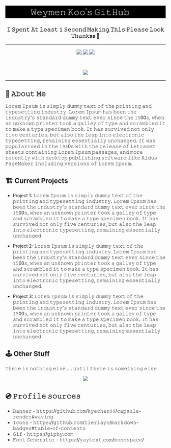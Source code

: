 <p align="center">
  <a href="https://youtu.be/xcaQ95P2-0M" target="_blank">
  <img src="https://github.com/WeymenKoo/WeymenKoo/blob/main/Stuff.png"/>
  </a>
</p>


<h3 align="center">𝙸 𝚂𝚙𝚎𝚗𝚝 𝙰𝚝 𝙻𝚎𝚊𝚜𝚝 𝟷 𝚂𝚎𝚌𝚘𝚗𝚍 𝙼𝚊𝚔𝚒𝚗𝚐 𝚃𝚑𝚒𝚜 𝙿𝚕𝚎𝚊𝚜𝚎 𝙻𝚘𝚘𝚔 𝚃𝚑𝚊𝚗𝚔ss 🍵</h3>

<hr> 

<p align="center">
  <a href="https://www.linkedin.com/in/weymenkoo/" target="_blank">
    <img height="30" src="https://img.shields.io/badge/linkedin-%230077B5.svg?style=for-the-badge&logo=linkedin&logoColor=white"/>
  </a>
  <a href="mailto:kchweymen@gmail.com" target="_blank">
    <img height="30" src="https://img.shields.io/badge/Gmail-D14836?style=for-the-badge&logo=gmail&logoColor=white"/>
  </a>
  <a href="https://www.youtube.com/watch?v=lpiB2wMc49g" target="_blank">
    <img height="30" src="https://img.shields.io/badge/Discord-%237289DA.svg?style=for-the-badge&logo=discord&logoColor=white"/>
  </a>
</p>

<br>

<p align="center">
  <a href="https://youtu.be/b9TE3226T-g" target="_blank">
  <img height="400" src="https://media.giphy.com/media/3ov9jVnbc2E7rCO0Ao/giphy.gif"/>
  </a>
</p>

<hr> 


## 📸 𝙰𝚋𝚘𝚞𝚝 𝙼𝚎 

𝙻𝚘𝚛𝚎𝚖 𝙸𝚙𝚜𝚞𝚖 𝚒𝚜 𝚜𝚒𝚖𝚙𝚕𝚢 𝚍𝚞𝚖𝚖𝚢 𝚝𝚎𝚡𝚝 𝚘𝚏 𝚝𝚑𝚎 𝚙𝚛𝚒𝚗𝚝𝚒𝚗𝚐 𝚊𝚗𝚍 𝚝𝚢𝚙𝚎𝚜𝚎𝚝𝚝𝚒𝚗𝚐 𝚒𝚗𝚍𝚞𝚜𝚝𝚛𝚢. 𝙻𝚘𝚛𝚎𝚖 𝙸𝚙𝚜𝚞𝚖 𝚑𝚊𝚜 𝚋𝚎𝚎𝚗 𝚝𝚑𝚎 𝚒𝚗𝚍𝚞𝚜𝚝𝚛𝚢'𝚜 𝚜𝚝𝚊𝚗𝚍𝚊𝚛𝚍 𝚍𝚞𝚖𝚖𝚢 𝚝𝚎𝚡𝚝 𝚎𝚟𝚎𝚛 𝚜𝚒𝚗𝚌𝚎 𝚝𝚑𝚎 𝟷𝟻00𝚜, 𝚠𝚑𝚎𝚗 𝚊𝚗 𝚞𝚗𝚔𝚗𝚘𝚠𝚗 𝚙𝚛𝚒𝚗𝚝𝚎𝚛 𝚝𝚘𝚘𝚔 𝚊 𝚐𝚊𝚕𝚕𝚎𝚢 𝚘𝚏 𝚝𝚢𝚙𝚎 𝚊𝚗𝚍 𝚜𝚌𝚛𝚊𝚖𝚋𝚕𝚎𝚍 𝚒𝚝 𝚝𝚘 𝚖𝚊𝚔𝚎 𝚊 𝚝𝚢𝚙𝚎 𝚜𝚙𝚎𝚌𝚒𝚖𝚎𝚗 𝚋𝚘𝚘𝚔. 𝙸𝚝 𝚑𝚊𝚜 𝚜𝚞𝚛𝚟𝚒𝚟𝚎𝚍 𝚗𝚘𝚝 𝚘𝚗𝚕𝚢 𝚏𝚒𝚟𝚎 𝚌𝚎𝚗𝚝𝚞𝚛𝚒𝚎𝚜, 𝚋𝚞𝚝 𝚊𝚕𝚜𝚘 𝚝𝚑𝚎 𝚕𝚎𝚊𝚙 𝚒𝚗𝚝𝚘 𝚎𝚕𝚎𝚌𝚝𝚛𝚘𝚗𝚒𝚌 𝚝𝚢𝚙𝚎𝚜𝚎𝚝𝚝𝚒𝚗𝚐, 𝚛𝚎𝚖𝚊𝚒𝚗𝚒𝚗𝚐 𝚎𝚜𝚜𝚎𝚗𝚝𝚒𝚊𝚕𝚕𝚢 𝚞𝚗𝚌𝚑𝚊𝚗𝚐𝚎𝚍. 𝙸𝚝 𝚠𝚊𝚜 𝚙𝚘𝚙𝚞𝚕𝚊𝚛𝚒𝚜𝚎𝚍 𝚒𝚗 𝚝𝚑𝚎 𝟷𝟿𝟼0𝚜 𝚠𝚒𝚝𝚑 𝚝𝚑𝚎 𝚛𝚎𝚕𝚎𝚊𝚜𝚎 𝚘𝚏 𝙻𝚎𝚝𝚛𝚊𝚜𝚎𝚝 𝚜𝚑𝚎𝚎𝚝𝚜 𝚌𝚘𝚗𝚝𝚊𝚒𝚗𝚒𝚗𝚐 𝙻𝚘𝚛𝚎𝚖 𝙸𝚙𝚜𝚞𝚖 𝚙𝚊𝚜𝚜𝚊𝚐𝚎𝚜, 𝚊𝚗𝚍 𝚖𝚘𝚛𝚎 𝚛𝚎𝚌𝚎𝚗𝚝𝚕𝚢 𝚠𝚒𝚝𝚑 𝚍𝚎𝚜𝚔𝚝𝚘𝚙 𝚙𝚞𝚋𝚕𝚒𝚜𝚑𝚒𝚗𝚐 𝚜𝚘𝚏𝚝𝚠𝚊𝚛𝚎 𝚕𝚒𝚔𝚎 𝙰𝚕𝚍𝚞𝚜 𝙿𝚊𝚐𝚎𝙼𝚊𝚔𝚎𝚛 𝚒𝚗𝚌𝚕𝚞𝚍𝚒𝚗𝚐 𝚟𝚎𝚛𝚜𝚒𝚘𝚗𝚜 𝚘𝚏 𝙻𝚘𝚛𝚎𝚖 𝙸𝚙𝚜𝚞𝚖.


## 🏗️ Current Projects

- Project 1: 𝙻𝚘𝚛𝚎𝚖 𝙸𝚙𝚜𝚞𝚖 𝚒𝚜 𝚜𝚒𝚖𝚙𝚕𝚢 𝚍𝚞𝚖𝚖𝚢 𝚝𝚎𝚡𝚝 𝚘𝚏 𝚝𝚑𝚎 𝚙𝚛𝚒𝚗𝚝𝚒𝚗𝚐 𝚊𝚗𝚍 𝚝𝚢𝚙𝚎𝚜𝚎𝚝𝚝𝚒𝚗𝚐 𝚒𝚗𝚍𝚞𝚜𝚝𝚛𝚢. 𝙻𝚘𝚛𝚎𝚖 𝙸𝚙𝚜𝚞𝚖 𝚑𝚊𝚜 𝚋𝚎𝚎𝚗 𝚝𝚑𝚎 𝚒𝚗𝚍𝚞𝚜𝚝𝚛𝚢'𝚜 𝚜𝚝𝚊𝚗𝚍𝚊𝚛𝚍 𝚍𝚞𝚖𝚖𝚢 𝚝𝚎𝚡𝚝 𝚎𝚟𝚎𝚛 𝚜𝚒𝚗𝚌𝚎 𝚝𝚑𝚎 𝟷𝟻00𝚜, 𝚠𝚑𝚎𝚗 𝚊𝚗 𝚞𝚗𝚔𝚗𝚘𝚠𝚗 𝚙𝚛𝚒𝚗𝚝𝚎𝚛 𝚝𝚘𝚘𝚔 𝚊 𝚐𝚊𝚕𝚕𝚎𝚢 𝚘𝚏 𝚝𝚢𝚙𝚎 𝚊𝚗𝚍 𝚜𝚌𝚛𝚊𝚖𝚋𝚕𝚎𝚍 𝚒𝚝 𝚝𝚘 𝚖𝚊𝚔𝚎 𝚊 𝚝𝚢𝚙𝚎 𝚜𝚙𝚎𝚌𝚒𝚖𝚎𝚗 𝚋𝚘𝚘𝚔. 𝙸𝚝 𝚑𝚊𝚜 𝚜𝚞𝚛𝚟𝚒𝚟𝚎𝚍 𝚗𝚘𝚝 𝚘𝚗𝚕𝚢 𝚏𝚒𝚟𝚎 𝚌𝚎𝚗𝚝𝚞𝚛𝚒𝚎𝚜, 𝚋𝚞𝚝 𝚊𝚕𝚜𝚘 𝚝𝚑𝚎 𝚕𝚎𝚊𝚙 𝚒𝚗𝚝𝚘 𝚎𝚕𝚎𝚌𝚝𝚛𝚘𝚗𝚒𝚌 𝚝𝚢𝚙𝚎𝚜𝚎𝚝𝚝𝚒𝚗𝚐, 𝚛𝚎𝚖𝚊𝚒𝚗𝚒𝚗𝚐 𝚎𝚜𝚜𝚎𝚗𝚝𝚒𝚊𝚕𝚕𝚢 𝚞𝚗𝚌𝚑𝚊𝚗𝚐𝚎𝚍. 

- Project 2: 𝙻𝚘𝚛𝚎𝚖 𝙸𝚙𝚜𝚞𝚖 𝚒𝚜 𝚜𝚒𝚖𝚙𝚕𝚢 𝚍𝚞𝚖𝚖𝚢 𝚝𝚎𝚡𝚝 𝚘𝚏 𝚝𝚑𝚎 𝚙𝚛𝚒𝚗𝚝𝚒𝚗𝚐 𝚊𝚗𝚍 𝚝𝚢𝚙𝚎𝚜𝚎𝚝𝚝𝚒𝚗𝚐 𝚒𝚗𝚍𝚞𝚜𝚝𝚛𝚢. 𝙻𝚘𝚛𝚎𝚖 𝙸𝚙𝚜𝚞𝚖 𝚑𝚊𝚜 𝚋𝚎𝚎𝚗 𝚝𝚑𝚎 𝚒𝚗𝚍𝚞𝚜𝚝𝚛𝚢'𝚜 𝚜𝚝𝚊𝚗𝚍𝚊𝚛𝚍 𝚍𝚞𝚖𝚖𝚢 𝚝𝚎𝚡𝚝 𝚎𝚟𝚎𝚛 𝚜𝚒𝚗𝚌𝚎 𝚝𝚑𝚎 𝟷𝟻00𝚜, 𝚠𝚑𝚎𝚗 𝚊𝚗 𝚞𝚗𝚔𝚗𝚘𝚠𝚗 𝚙𝚛𝚒𝚗𝚝𝚎𝚛 𝚝𝚘𝚘𝚔 𝚊 𝚐𝚊𝚕𝚕𝚎𝚢 𝚘𝚏 𝚝𝚢𝚙𝚎 𝚊𝚗𝚍 𝚜𝚌𝚛𝚊𝚖𝚋𝚕𝚎𝚍 𝚒𝚝 𝚝𝚘 𝚖𝚊𝚔𝚎 𝚊 𝚝𝚢𝚙𝚎 𝚜𝚙𝚎𝚌𝚒𝚖𝚎𝚗 𝚋𝚘𝚘𝚔. 𝙸𝚝 𝚑𝚊𝚜 𝚜𝚞𝚛𝚟𝚒𝚟𝚎𝚍 𝚗𝚘𝚝 𝚘𝚗𝚕𝚢 𝚏𝚒𝚟𝚎 𝚌𝚎𝚗𝚝𝚞𝚛𝚒𝚎𝚜, 𝚋𝚞𝚝 𝚊𝚕𝚜𝚘 𝚝𝚑𝚎 𝚕𝚎𝚊𝚙 𝚒𝚗𝚝𝚘 𝚎𝚕𝚎𝚌𝚝𝚛𝚘𝚗𝚒𝚌 𝚝𝚢𝚙𝚎𝚜𝚎𝚝𝚝𝚒𝚗𝚐, 𝚛𝚎𝚖𝚊𝚒𝚗𝚒𝚗𝚐 𝚎𝚜𝚜𝚎𝚗𝚝𝚒𝚊𝚕𝚕𝚢 𝚞𝚗𝚌𝚑𝚊𝚗𝚐𝚎𝚍. 

- Project 3: 𝙻𝚘𝚛𝚎𝚖 𝙸𝚙𝚜𝚞𝚖 𝚒𝚜 𝚜𝚒𝚖𝚙𝚕𝚢 𝚍𝚞𝚖𝚖𝚢 𝚝𝚎𝚡𝚝 𝚘𝚏 𝚝𝚑𝚎 𝚙𝚛𝚒𝚗𝚝𝚒𝚗𝚐 𝚊𝚗𝚍 𝚝𝚢𝚙𝚎𝚜𝚎𝚝𝚝𝚒𝚗𝚐 𝚒𝚗𝚍𝚞𝚜𝚝𝚛𝚢. 𝙻𝚘𝚛𝚎𝚖 𝙸𝚙𝚜𝚞𝚖 𝚑𝚊𝚜 𝚋𝚎𝚎𝚗 𝚝𝚑𝚎 𝚒𝚗𝚍𝚞𝚜𝚝𝚛𝚢'𝚜 𝚜𝚝𝚊𝚗𝚍𝚊𝚛𝚍 𝚍𝚞𝚖𝚖𝚢 𝚝𝚎𝚡𝚝 𝚎𝚟𝚎𝚛 𝚜𝚒𝚗𝚌𝚎 𝚝𝚑𝚎 𝟷𝟻00𝚜, 𝚠𝚑𝚎𝚗 𝚊𝚗 𝚞𝚗𝚔𝚗𝚘𝚠𝚗 𝚙𝚛𝚒𝚗𝚝𝚎𝚛 𝚝𝚘𝚘𝚔 𝚊 𝚐𝚊𝚕𝚕𝚎𝚢 𝚘𝚏 𝚝𝚢𝚙𝚎 𝚊𝚗𝚍 𝚜𝚌𝚛𝚊𝚖𝚋𝚕𝚎𝚍 𝚒𝚝 𝚝𝚘 𝚖𝚊𝚔𝚎 𝚊 𝚝𝚢𝚙𝚎 𝚜𝚙𝚎𝚌𝚒𝚖𝚎𝚗 𝚋𝚘𝚘𝚔. 𝙸𝚝 𝚑𝚊𝚜 𝚜𝚞𝚛𝚟𝚒𝚟𝚎𝚍 𝚗𝚘𝚝 𝚘𝚗𝚕𝚢 𝚏𝚒𝚟𝚎 𝚌𝚎𝚗𝚝𝚞𝚛𝚒𝚎𝚜, 𝚋𝚞𝚝 𝚊𝚕𝚜𝚘 𝚝𝚑𝚎 𝚕𝚎𝚊𝚙 𝚒𝚗𝚝𝚘 𝚎𝚕𝚎𝚌𝚝𝚛𝚘𝚗𝚒𝚌 𝚝𝚢𝚙𝚎𝚜𝚎𝚝𝚝𝚒𝚗𝚐, 𝚛𝚎𝚖𝚊𝚒𝚗𝚒𝚗𝚐 𝚎𝚜𝚜𝚎𝚗𝚝𝚒𝚊𝚕𝚕𝚢 𝚞𝚗𝚌𝚑𝚊𝚗𝚐𝚎𝚍. 

## 🕹️ Other Stuff

𝚃𝚑𝚎𝚛𝚎 𝚒𝚜 𝚗𝚘𝚝𝚑𝚒𝚗𝚐 𝚎𝚕𝚜𝚎 .... 𝚞𝚗𝚝𝚒𝚕 𝚝𝚑𝚎𝚛𝚎 𝚒𝚜 𝚜𝚘𝚖𝚎𝚝𝚑𝚒𝚗𝚐 𝚎𝚕𝚜𝚎

<p align="center">
  <img height="400" src="https://media.giphy.com/media/3oEduVhPTUAzqm03NS/giphy.gif"/>
</p>


## 💿 𝙿𝚛𝚘𝚏𝚒𝚕𝚎 𝚜𝚘𝚞𝚛𝚌𝚎𝚜 

- 𝙱𝚊𝚗𝚗𝚎𝚛 - 𝚑𝚝𝚝𝚙𝚜://𝚐𝚒𝚝𝚑𝚞𝚋.𝚌𝚘𝚖/𝚔𝚢𝚎𝚌𝚑𝚊𝚗𝟿𝟿/𝚌𝚊𝚙𝚜𝚞𝚕𝚎-𝚛𝚎𝚗𝚍𝚎𝚛#𝚠𝚊𝚟𝚒𝚗𝚐
- 𝙸𝚌𝚘𝚗𝚜 - 𝚑𝚝𝚝𝚙𝚜://𝚐𝚒𝚝𝚑𝚞𝚋.𝚌𝚘𝚖/𝙸𝚕𝚎𝚛𝚒𝚊𝚢𝚘/𝚖𝚊𝚛𝚔𝚍𝚘𝚠𝚗-𝚋𝚊𝚍𝚐𝚎𝚜#𝚝𝚊𝚋𝚕𝚎-𝚘𝚏-𝚌𝚘𝚗𝚝𝚎𝚗𝚝𝚜
- 𝙶𝚒𝚏 - 𝚑𝚝𝚝𝚙𝚜://𝚐𝚒𝚙𝚑𝚢.𝚌𝚘𝚖
- 𝙵𝚘𝚗𝚝 𝙶𝚎𝚗𝚎𝚛𝚊𝚝𝚘𝚛 - 𝚑𝚝𝚝𝚙𝚜://𝚢𝚊𝚢𝚝𝚎𝚡𝚝.𝚌𝚘𝚖/𝚖𝚘𝚗𝚘𝚜𝚙𝚊𝚌𝚎/

